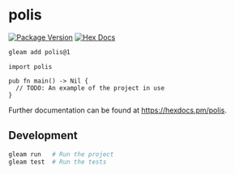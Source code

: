 # polis

[![Package Version](https://img.shields.io/hexpm/v/polis)](https://hex.pm/packages/polis)
[![Hex Docs](https://img.shields.io/badge/hex-docs-ffaff3)](https://hexdocs.pm/polis/)

```sh
gleam add polis@1
```
```gleam
import polis

pub fn main() -> Nil {
  // TODO: An example of the project in use
}
```

Further documentation can be found at <https://hexdocs.pm/polis>.

## Development

```sh
gleam run   # Run the project
gleam test  # Run the tests
```
